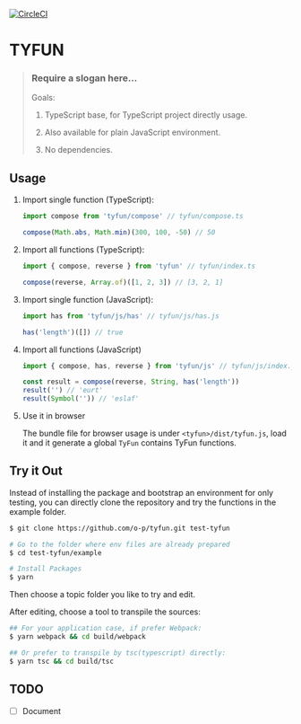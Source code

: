 [![CircleCI](https://circleci.com/gh/o-p/tyfun.svg?style=svg)](https://circleci.com/gh/o-p/tyfun)

# TYFUN

> ### Require a slogan here...
>
> Goals:
>
> 1. TypeScript base, for TypeScript project directly usage.
>
> 1. Also available for plain JavaScript environment.
>
> 1. No dependencies.

## Usage

1. Import single function (TypeScript):

    ```ts
    import compose from 'tyfun/compose' // tyfun/compose.ts

    compose(Math.abs, Math.min)(300, 100, -50) // 50
    ```

2. Import all functions (TypeScript):

    ```ts
    import { compose, reverse } from 'tyfun' // tyfun/index.ts

    compose(reverse, Array.of)([1, 2, 3]) // [3, 2, 1]
    ```

3. Import single function (JavaScript):

    ```js
    import has from 'tyfun/js/has' // tyfun/js/has.js

    has('length')([]) // true
    ```

4. Import all functions (JavaScript)

    ```js
    import { compose, has, reverse } from 'tyfun/js' // tyfun/js/index.js

    const result = compose(reverse, String, has('length'))
    result('') // 'eurt'
    result(Symbol('')) // 'eslaf'
    ```

5. Use it in browser

    The bundle file for browser usage is under `<tyfun>/dist/tyfun.js`, load it and it generate a global `TyFun` contains TyFun functions.

## Try it Out

Instead of installing the package and bootstrap an environment for only testing, you can directly clone the repository and try the functions in the example folder.

```bash
$ git clone https://github.com/o-p/tyfun.git test-tyfun

# Go to the folder where env files are already prepared
$ cd test-tyfun/example

# Install Packages
$ yarn
```

Then choose a topic folder you like to try and edit.

After editing, choose a tool to transpile the sources:

```bash
## For your application case, if prefer Webpack:
$ yarn webpack && cd build/webpack

## Or prefer to transpile by tsc(typescript) directly:
$ yarn tsc && cd build/tsc
```

## TODO

- [ ] Document
